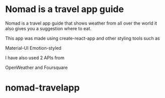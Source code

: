 # Nomad is a travel app guide 

Nomad is a travel app guide that shows weather from all over the world 
it also gives you a suggestion where to eat. 

This app was made using create-react-app 
and other styling tools such as 

Material-UI 
Emotion-styled 

I have also used 2 APIs from 

OpenWeather and Foursquare 



# nomad-travelapp

